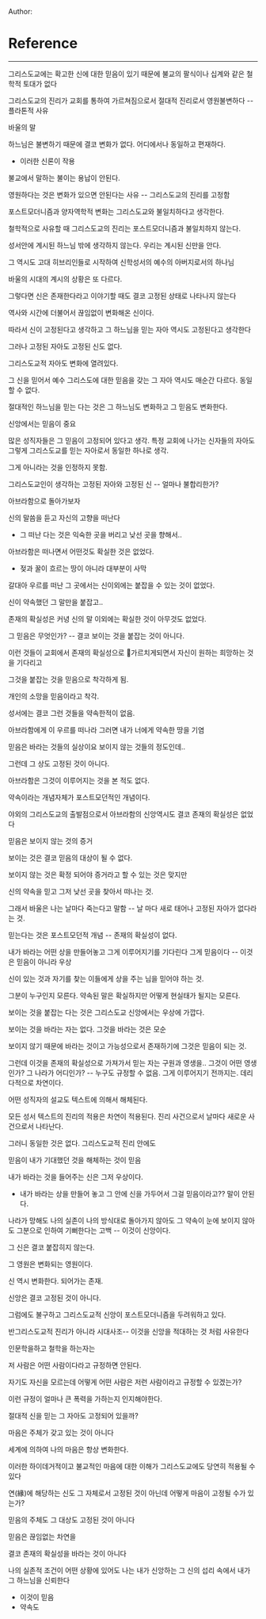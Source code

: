 Author: 

# Reference 



-----

그리스도교에는 확고한 신에 대한 믿음이 있기 때문에 불교의 팔식이나 십계와 같은 철학적 토대가 없다

그리스도교의 진리가 교회를 통하여 가르쳐짐으로서 절대적 진리로서 영원불변하다 -- 플라톤적 사유

바울의 말

하느님은 불변하기 때문에 결코 변화가 없다. 어디에서나 동일하고 편재하다. 
- 이러한 신론이 작용

불교에서 말하는 불이는 용납이 안된다. 


영원하다는 것은 변화가 있으면 안된다는 사유 -- 그리스도교의 진리를 고정함

포스트모더니즘과 양자역학적 변화는 그리스도교와 불일치하다고 생각한다.

철학적으로 사유할 때 그리스도교의 진리는 포스트모더니즘과 불일치하지 않는다.

성서안에 계시된 하느님 밖에 생각하지 않는다. 우리는 계시된 신만을 안다. 

그 역시도 고대 히브리인들로 시작하여 신학성서의 예수의 아버지로서의 하나님

바울의 시대의 계시의 상황은 또 다르다.


그렇다면 신은 존재한다라고 이야기할 때도 결코 고정된 상태로 나타나지 않는다

역사와 시간에 더불어서 끊임없이 변화해온 신이다.

따라서 신이 고정된다고 생각하고 그 하느님을 믿는 자아 역시도 고정된다고 생각한다

그러나 고정된 자아도 고정된 신도 없다.


그리스도교적 자아도 변화에 열려있다. 

그 신을 믿어서 예수 그리스도에 대한 믿음을 갖는 그 자아 역시도 매순간 다르다. 동일할 수 없다.

절대적인 하느님을 믿는 다는 것은 그 하느님도 변화하고 그 믿음도 변화한다. 

신앙에서는 믿음이 중요 

많은 성직자들은 그 믿음이 고정되어 있다고 생각. 특정 교회에 나가는 신자들의 자아도 그렇게 그리스도교를 믿는 자아로서 동일한 하나로 생각. 

그게 아니라는 것을 인정하지 못함.



그리스도교인이 생각하는 고정된 자아와 고정된 신 -- 얼마나 불합리한가?

아브라함으로 돌아가보자

신의 말씀을 듣고 자신의 고향을 떠난다
- 그 떠난 다는 것은 익숙한 곳을 버리고 낮선 곳을 향해서..

아브라함은 떠나면서 어떤것도 확실한 것은 없었다. 
- 젖과 꿀이 흐르는 땅이 아니라 대부분이 사막

갈대아 우르를 떠난 그 곳에서는 신이외에는 붙잡을 수 있는 것이 없었다. 

신이 약속했던 그 말만을 붙잡고..

존재의 확실성은 커녕 신의 말 이외에는 확실한 것이 아무것도 없었다.

그 믿음은 무엇인가? -- 결코 보이는 것을 붙잡는 것이 아니다. 


이런 것들이 교회에서 존재의 확실성으로 가르치게되면서 자신이 원하는 희망하는 것을 기다리고

그것을 붙잡는 것을 믿음으로 착각하게 됨. 

개인의 소망을 믿음이라고 착각.

성서에는 결코 그런 것들을 약속한적이 없음.

아브라함에게 이 우르를 떠나라 그러면 내가 너에게 약속한 땅을 기염

믿음은 바라는 것들의 실상이요 보이지 않는 것들의 정도인데..

그런데 그 상도 고정된 것이 아니다. 

아브라함은 그것이 이루어지는 것을 본 적도 없다. 

약속이라는 개념자체가 포스트모던적인 개념이다.

야외의 그리스도교의 출발점으로서 아브라함의 신앙역시도 결코 존재의 확실성은 없었다

믿음은 보이지 않는 것의 증거

보이는 것은 결코 믿음의 대상이 될 수 없다.

보이지 않는 것은 확정 되어야 증거라고 할 수 있는 것은 맞지만 

신의 약속을 믿고 그저 낮선 곳을 찾아서 떠나는 것.

그래서 바울은 나는 날마다 죽는다고 말함 -- 날 마다 새로 태어나 고정된 자아가 없다라는 것.

믿는다는 것은 포스트모던적 개념 -- 존재의 확실성이 없다.

내가 바라는 어떤 상을 만들어놓고 그게 이루어지기를 기다린다 그게 믿음이다 -- 이것은 믿음이 아니라 우상

신이 있는 것과 자기를 찾는 이들에게 상을 주는 님을 믿어야 하는 것. 

그분이 누구인지 모른다. 약속된 말은 확실하지만 어떻게 현실태가 될지는 모른다. 

보이는 것을 붙잡는 다는 것은 그리스도교 신앙에서는 우상에 가깝다. 

보이는 것을 바라는 자는 없다. 그것을 바라는 것은 모순

보이지 않기 때문에 바라는 것이고 가능성으로서 존재하기에 그것은 믿음이 되는 것.

그런데 이것을 존재의 확실성으로 가져가서 믿는 자는 구원과 영생을.. 그것이 어떤 영생인가? 그 나라가 어디인가? -- 누구도 규정할 수 없음. 그게 이루어지기 전까지는. 데리다적으로 차연이다.

어떤 성직자의 설교도 텍스트에 의해서 해체된다. 

모든 성서 텍스트의 진리의 적용은 차연이 적용된다. 진리 사건으로서 날마다 새로운 사건으로서 나타난다.

그러니 동일한 것은 없다. 그리스도교적 진리 안에도


믿음이 내가 기대했던 것을 해체하는 것이 믿음 


내가 바라는 것을 들어주는 신은 그저 우상이다. 
- 내가 바라는 상을 만들어 놓고 그 안에 신을 가두어서 그걸 믿음이라고?? 말이 안된다.

나라가 망해도 나의 실존이 나의 방식대로 돌아가지 않아도 그 약속이 눈에 보이지 않아도 그분으로 인하여 기뻐한다는 고백 -- 이것이 신앙이다. 

그 신은 결코 붙잡히지 않는다.

그 영원은 변화되는 영원이다.

신 역시 변화한다. 되어가는 존재. 

신앙은 결코 고정된 것이 아니다.

그럼에도 불구하고 그리스도교적 신앙이 포스트모더니즘을 두려워하고 있다.

반그리스도교적 진리가 아니라 시대사조-- 이것을 신앙을 적대하는 것 처럼 사유한다




인문학을하고 철학을 하는자는 

저 사람은 어떤 사람이다라고 규정하면 안된다. 

자기도 자신을 모르는데 어떻게 어떤 사람은 저런 사람이라고 규정할 수 있겠는가?

이런 규정이 얼마나 큰 폭력을 가하는지 인지해야한다.



절대적 신을 믿는 그 자아도 고정되어 있을까?


마음은 주체가 갖고 있는 것이 아니다

세계에 의하여 나의 마음은 항상 변화한다. 

이러한 하이데거적이고 불교적인 마음에 대한 이해가 그리스도교에도 당연히 적용될 수 있다


연(緣)에 해당하는 신도 그 자체로서 고정된 것이 아닌데 어떻게 마음이 고정될 수가 있는가?

믿음의 주체도 그 대상도 고정된 것이 아니다




믿음은 끊임없는 차연을

결코 존재의 확실성을 바라는 것이 아니다 

나의 실존적 조건이 어떤 상황에 있어도 나는 내가 신앙하는 그 신의 섭리 속에서 내가 그 하느님을 신뢰한다
- 이것이 믿음
- 약속도 